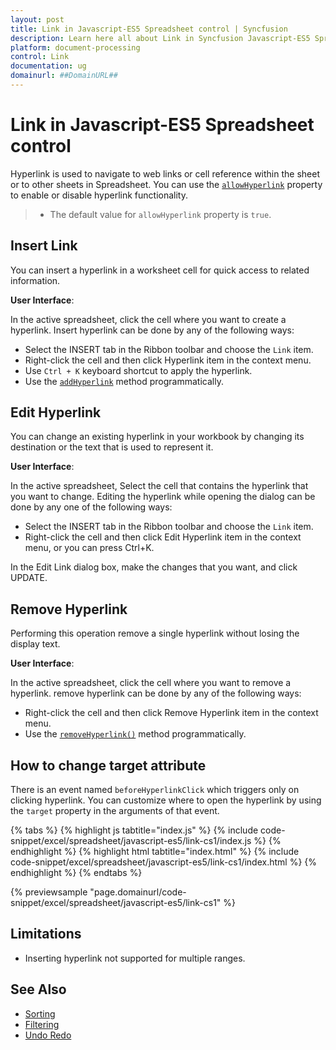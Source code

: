 ```yaml
---
layout: post
title: Link in Javascript-ES5 Spreadsheet control | Syncfusion
description: Learn here all about Link in Syncfusion Javascript-ES5 Spreadsheet control of Syncfusion Essential JS 2 and more.
platform: document-processing
control: Link 
documentation: ug
domainurl: ##DomainURL##
---
```


# Link in Javascript-ES5 Spreadsheet control

Hyperlink is used to navigate to web links or cell reference within the sheet or to other sheets in Spreadsheet. You can use the [`allowHyperlink`](https://ej2.syncfusion.com/javascript/documentation/api/spreadsheet/#allowhyperlink) property to enable or disable hyperlink functionality.

> * The default value for `allowHyperlink` property is `true`.

## Insert Link

You can insert a hyperlink in a worksheet cell for quick access to related information.

**User Interface**:

In the active spreadsheet, click the cell where you want to create a hyperlink. Insert hyperlink can be done by any of the following ways:

* Select the INSERT tab in the Ribbon toolbar and choose the `Link` item.
* Right-click the cell and then click Hyperlink item in the context menu.
* Use `Ctrl + K` keyboard shortcut to apply the hyperlink.
* Use the [`addHyperlink`](https://ej2.syncfusion.com/javascript/documentation/api/spreadsheet/#addhyperlink) method programmatically.
 
## Edit Hyperlink

You can change an existing hyperlink in your workbook by changing its destination or the text that is used to represent it.

**User Interface**:

In the active spreadsheet, Select the cell that contains the hyperlink that you want to change. Editing the hyperlink while opening the dialog can be done by any one of the following ways:

* Select the INSERT tab in the Ribbon toolbar and choose the `Link` item.
* Right-click the cell and then click Edit Hyperlink item in the context menu, or you can press Ctrl+K.

In the Edit Link dialog box, make the changes that you want, and click UPDATE.

## Remove Hyperlink

Performing this operation remove a single hyperlink without losing the display text.

**User Interface**:

In the active spreadsheet, click the cell where you want to remove a hyperlink. remove hyperlink can be done by any of the following ways:

* Right-click the cell and then click Remove Hyperlink item in the context menu.
* Use the [`removeHyperlink()`](https://ej2.syncfusion.com/javascript/documentation/api/spreadsheet/#removehyperlink) method programmatically.

## How to change target attribute

There is an event named `beforeHyperlinkClick` which triggers only on clicking hyperlink. You can customize where to open the hyperlink by using the `target` property in the arguments of that event.

{% tabs %}
{% highlight js tabtitle="index.js" %}
{% include code-snippet/excel/spreadsheet/javascript-es5/link-cs1/index.js %}
{% endhighlight %}
{% highlight html tabtitle="index.html" %}
{% include code-snippet/excel/spreadsheet/javascript-es5/link-cs1/index.html %}
{% endhighlight %}
{% endtabs %}

{% previewsample "page.domainurl/code-snippet/excel/spreadsheet/javascript-es5/link-cs1" %}

## Limitations

* Inserting hyperlink not supported for multiple ranges.

## See Also

* [Sorting](./sort)
* [Filtering](./filter)
* [Undo Redo](./undo-redo)
